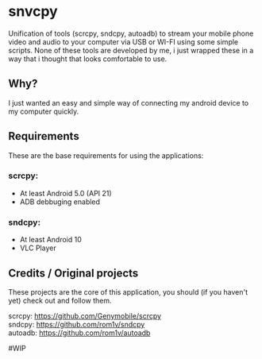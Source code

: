 # snvcpy
Unification of tools (scrcpy, sndcpy, autoadb) to stream your mobile phone video and audio to your computer via USB or WI-FI using some simple scripts. None of these tools are developed by me, i just wrapped these in a way that i thought that looks comfortable to use.

## Why?
I just wanted an easy and simple way of connecting my android device to my computer quickly.

## Requirements
These are the base requirements for using the applications:
### scrcpy:
  - At least Android 5.0 (API 21)
  - ADB debbuging enabled
### sndcpy:
  - At least Android 10
  - VLC Player

## Credits / Original projects
These projects are the core of this application, you should (if you haven't yet) check out and follow them.

scrcpy: https://github.com/Genymobile/scrcpy <br>
sndcpy: https://github.com/rom1v/sndcpy <br>
autoadb: https://github.com/rom1v/autoadb

#WIP
